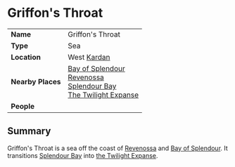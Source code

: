 # Griffon's Throat

|||
| --- | --- |
| **Name** | Griffon's Throat | place.4
| **Type** | Sea |
| **Location** | West [Kardan](../continents/kardan.md) |
| **Nearby Places** | [Bay of Splendour](../../civilisations/nilsavnic-alliance/states/bay-of-splendour.md)<br>[Revenossa](../../civilisations/nilsavnic-alliance/states/revenossa.md)<br>[Splendour Bay](splendour-bay.md)<br>[The Twilight Expanse](the-twilight-expanse.md) |
| **People** | |

## Summary

Griffon's Throat is a sea off the coast of [Revenossa](../../civilisations/nilsavnic-alliance/states/revenossa.md) and [Bay of Splendour](../../civilisations/nilsavnic-alliance/states/bay-of-splendour.md). It transitions [Splendour Bay](splendour-bay.md) into [the Twilight Expanse](the-twilight-expanse.md).
